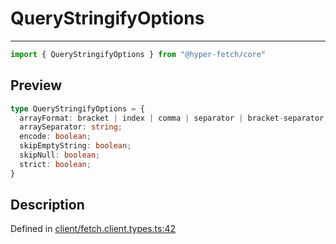 

# QueryStringifyOptions

<div class="api-docs__separator" data-reactroot="">

---

</div><div class="api-docs__import" data-reactroot="">

```ts
import { QueryStringifyOptions } from "@hyper-fetch/core"
```

</div><div class="api-docs__section">

## Preview

</div><div class="api-docs__preview type">

```ts
type QueryStringifyOptions = {
  arrayFormat: bracket | index | comma | separator | bracket-separator | none; 
  arraySeparator: string; 
  encode: boolean; 
  skipEmptyString: boolean; 
  skipNull: boolean; 
  strict: boolean; 
}
```

</div><div class="api-docs__section">

## Description

</div><div class="api-docs__description"><span class="api-docs__do-not-parse">



</span></div><p class="api-docs__definition">

Defined in [client/fetch.client.types.ts:42](https://github.com/BetterTyped/hyper-fetch/blob/0bdb96c0/packages/core/src/client/fetch.client.types.ts#L42)

</p>